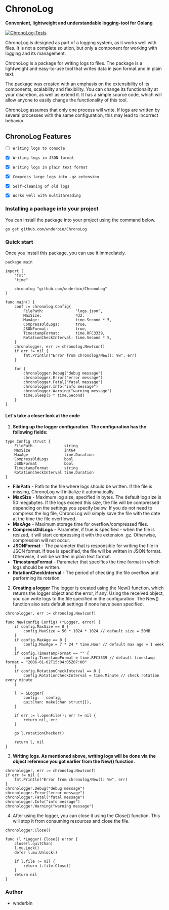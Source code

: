 # ChronoLog
**Convenient, lightweight and understandable logging-tool for Golang**

[![ChronoLog-Tests](https://github.com/wnderbin/ChronoLog/actions/workflows/chronolog_tests.yml/badge.svg)](https://github.com/wnderbin/ChronoLog/actions/workflows/chronolog_tests.yml)

ChronoLog is designed as part of a logging system, as it works well with files. It is not a complete solution, but only a component for working with logging and its management.

ChronoLog is a package for writing logs to files. The package is a lightweight and easy-to-use tool that writes data in json format and in plain text.

The package was created with an emphasis on the extensibility of its components, scalability and flexibility. You can change its functionality at your discretion, as well as extend it. It has a simple source code, which will allow anyone to easily change the functionality of this tool.

ChronoLog assumes that only one process will write. If logs are written by several processes with the same configuration, this may lead to incorrect behavior.

## ChronoLog Features
- [ ] `Writing logs to console`
- [X] `Writing logs in JSON format`
- [X] `Writing logs in plain text format`
- [X] `Compress large logs into .gz extension`
- [X] `Self-cleaning of old logs`
- [X] `Works well with multithreading`


### Installing a package into your project
You can install the package into your project using the command below.
```
go get github.com/wnderbin/ChronoLog
```
### Quick start
Once you install this package, you can use it immediately.
```
package main

import (
	"fmt"
	"time"

	chronolog "github.com/wnderbin/ChronoLog"
)

func main() {
	conf := chronolog.Config{
		FilePath:              "logs.json",
		MaxSize:               432,
		MaxAge:                time.Second * 5,
		CompressOldLogs:       true,
		JSONFormat:            true,
		TimestampFormat:       time.RFC3339,
		RotationCheckInterval: time.Second * 5,
	}
	chronologger, err := chronolog.New(conf)
	if err != nil {
		fmt.Println("Error from chronolog/New(): %w", err)
	}

	for {
		chronologger.Debug("debug message")
		chronologger.Error("error message")
		chronologger.Fatal("fatal message")
		chronologger.Info("info message")
		chronologger.Warning("warning message")
		time.Sleep(5 * time.Second)
	}
}
```

#### Let's take a closer look at the code
1. **Setting up the logger configuration.
The configuration has the following fields:**
```
type Config struct {
	FilePath              string
	MaxSize               int64         
	MaxAge                time.Duration
	CompressOldLogs       bool          
	JSONFormat            bool          
	TimestampFormat       string        
	RotationCheckInterval time.Duration 
}
```
* **FilePath** - Path to the file where logs should be written. If the file is missing, ChronoLog will initialize it automatically.
* **MaxSize** - Maximum log size, specified in bytes. The default log size is 50 megabytes. If the logs exceed this size, the file will be compressed depending on the settings you specify below. If you do not need to compress the log file, ChronoLog will simply save the file with the date at the time the file overflowed.
* **MaxAge** - Maximum storage time for overflow/compressed files.
* **CompressOldLogs** - Parameter, if true is specified - when the file is resized, it will start compressing it with the extension .gz. Otherwise, compression will not occur.
* **JSONFormat** - The parameter that is responsible for writing the file in JSON format. If true is specified, the file will be written in JSON format. Otherwise, it will be written in plain text format.
* **TimestampFormat** - Parameter that specifies the time format in which logs should be written.
* **RotationCheckInterval** - The period of checking the file overflow and performing its rotation.

2. **Creating a logger**
The logger is created using the New() function, which returns the logger object and the error, if any. Using the received object, you can write logs to the file specified in the configuration. The New() function also sets default settings if none have been specified.
```
chronologger, err := chronolog.New(conf)
```
```
func New(config Config) (*Logger, error) {
	if config.MaxSize == 0 {
		config.MaxSize = 50 * 1024 * 1024 // default size = 50MB
	}
	if config.MaxAge == 0 {
		config.MaxAge = 7 * 24 * time.Hour // default max age = 1 week
	}
	if config.TimestampFormat == "" {
		config.TimestampFormat = time.RFC3339 // default timestamp format = "2006-01-02T15:04:05Z07:00"
	}
	if config.RotationCheckInterval == 0 {
		config.RotationCheckInterval = time.Minute // check rotation every minute
	}

	l := &Logger{
		config:   config,
		quitChan: make(chan struct{}),
	}

	if err := l.openFile(); err != nil {
		return nil, err
	}

	go l.rotationChecker()

	return l, nil
}
```

3. **Writing logs. As mentioned above, writing logs will be done via the object reference you got earlier from the New() function.**
```
chronologger, err := chronolog.New(conf)
if err != nil {
	fmt.Println("Error from chronolog/New(): %w", err)
}
chronologger.Debug("debug message")
chronologger.Error("error message")
chronologger.Fatal("fatal message")
chronologger.Info("info message")
chronologger.Warning("warning message")
```

4. After using the logger, you can close it using the Close() function. This will stop it from consuming resources and close the file.
```
chronologger.Close()
```
```
func (l *Logger) Close() error {
	close(l.quitChan)
	l.mu.Lock()
	defer l.mu.Unlock()

	if l.file != nil {
		return l.file.Close()
	}
	return nil
}
```

### Author
* wnderbin

